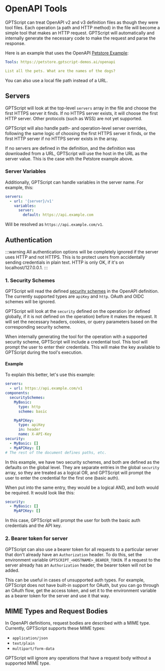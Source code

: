 # OpenAPI Tools

GPTScript can treat OpenAPI v2 and v3 definition files as though they were tool files.
Each operation (a path and HTTP method) in the file will become a simple tool that makes an HTTP request.
GPTScript will automatically and internally generate the necessary code to make the request and parse the response.

Here is an example that uses the OpenAPI [Petstore Example](https://github.com/OAI/OpenAPI-Specification/blob/main/examples/v3.0/petstore.yaml):

```yaml
Tools: https://petstore.gptscript-demos.ai/openapi

List all the pets. What are the names of the dogs?
```

You can also use a local file path instead of a URL.

## Servers

GPTScript will look at the top-level `servers` array in the file and choose the first HTTPS server it finds.
If no HTTPS server exists, it will choose the first HTTP server. Other protocols (such as WSS) are not yet supported.

GPTScript will also handle path- and operation-level server overrides, following the same logic of choosing the first HTTPS server it finds,
or the first HTTP server if no HTTPS server exists in the array.

If no servers are defined in the definition, and the definition was downloaded from a URL, GPTScript will use the host
in the URL as the server value. This is the case with the Petstore example above.

### Server Variables

Additionally, GPTScript can handle variables in the server name. For example, this:

```yaml
servers:
  - url: '{server}/v1'
    variables:
      server:
        default: https://api.example.com
```

Will be resolved as `https://api.example.com/v1`.

## Authentication

:::warning
All authentication options will be completely ignored if the server uses HTTP and not HTTPS.
This is to protect users from accidentally sending credentials in plain text.
HTTP is only OK, if it's on localhost/127.0.0.1.
:::

### 1. Security Schemes

GPTScript will read the defined [security schemes](https://swagger.io/docs/specification/authentication/) in the OpenAPI definition. The currently supported types are `apiKey` and `http`.
OAuth and OIDC schemes will be ignored.

GPTScript will look at the `security` defined on the operation (or defined globally, if it is not defined on the operation) before it makes the request.
It will set the necessary headers, cookies, or query parameters based on the corresponding security scheme.

When internally generating the tool for the operation with a supported security scheme, GPTScript will include a credential tool.
This tool will prompt the user to enter their credentials. This will make the key available to GPTScript during the tool's execution.

#### Example

To explain this better, let's use this example:

```yaml
servers:
  - url: https://api.example.com/v1
components:
  securitySchemes:
    MyBasic:
      type: http
      scheme: basic

    MyAPIKey:
      type: apiKey
      in: header
      name: X-API-Key
security:
  - MyBasic: []
  - MyAPIKey: []
# The rest of the document defines paths, etc.
```

In this example, we have two security schemes, and both are defined as the defaults on the global level.
They are separate entries in the global `security` array, so they are treated as a logical OR, and GPTScript will prompt
the user to enter the credential for the first one (basic auth).

When put into the same entry, they would be a logical AND, and both would be required.
It would look like this:

```yaml
security:
  - MyBasic: []
    MyAPIKey: []
```

In this case, GPTScript will prompt the user for both the basic auth credentials and the API key.

### 2. Bearer token for server

GPTScript can also use a bearer token for all requests to a particular server that don't already have an `Authorization` header.
To do this, set the environment variable `GPTSCRIPT_<HOSTNAME>_BEARER_TOKEN`.
If a request to the server already has an `Authorization` header, the bearer token will not be added.

This can be useful in cases of unsupported auth types. For example, GPTScript does not have built-in support for OAuth,
but you can go through an OAuth flow, get the access token, and set it to the environment variable as a bearer token
for the server and use it that way.

## MIME Types and Request Bodies

In OpenAPI definitions, request bodies are described with a MIME type. Currently, GPTScript supports these MIME types:
- `application/json`
- `text/plain`
- `multipart/form-data`

GPTScript will ignore any operations that have a request body without a supported MIME type.
